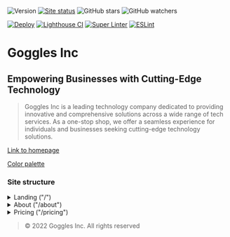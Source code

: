 <!-- markdownlint-disable -->
![Version](https://img.shields.io/github/package-json/v/gogglesinc/gogglesinc.github.io?style=flat&logo=github&label=Version&labelColor=%2324292E) [![Site status](https://img.shields.io/uptimerobot/status/m793324277-db804375fd8e8ba93504891a?up_message=Operational&up_color=green&down_message=Out%20of%20order&down_color=red&style=flat&label=gogglesinc.github.io&labelColor=%2324292E&color=%2334D058&link=https%3A%2F%2Fgogglesinc.github.io)](https://gogglesinc.github.io) ![GitHub stars](https://img.shields.io/github/stars/gogglesinc/gogglesinc.github.io?style=flat&logo=github&label=Stars&labelColor=%2324292E) ![GitHub watchers](https://img.shields.io/github/watchers/gogglesinc/gogglesinc.github.io?style=flat&logo=github&label=Watchers&labelColor=%2324292E)

[![Deploy](https://github.com/gogglesinc/gogglesinc.github.io/actions/workflows/deploy.yml/badge.svg)](https://gogglesinc.github.io) [![Lighthouse CI](https://github.com/gogglesinc/gogglesinc.github.io/actions/workflows/lighthouseci.yml/badge.svg)](https://github.com/GoogleChrome/lighthouse-ci) [![Super Linter](https://github.com/gogglesinc/gogglesinc.github.io/actions/workflows/superlinter.yml/badge.svg)](https://github.com/marketplace/actions/super-linter) [![ESLint](https://github.com/gogglesinc/gogglesinc.github.io/actions/workflows/eslint.yml/badge.svg)](https://eslint.org)
<!-- markdownlint-enable -->

# Goggles Inc

## Empowering Businesses with Cutting-Edge Technology

> Goggles Inc is a leading technology company dedicated to providing innovative and comprehensive solutions across a wide range of tech services. As a one-stop shop, we offer a seamless experience for individuals and businesses seeking cutting-edge technology solutions.

[Link to homepage](https://gogglesinc.github.io)

[Color palette](https://www.realtimecolors.com/?colors=ccd5ff-00020a-6b86ff-12268c-2749f1&fonts=Inter-Inter)

### Site structure
<!-- markdownlint-disable MD033-->
<details>
<summary>Landing ("/")</summary>
<pre>
Landing Page
├── Hero
│   ├── Empowering Businesses with Cutting-Edge Technology
│   └── Banner
│       └── All Your Tech Needs in One Place with Our Cutting-Edge Solutions
├── TrustedByTeams
│   ├── Mozilla
│   ├── IBM
│   ├── 1Password
│   ├── Oracle
│   └── GitHub Next
├── Features
│   ├── Cloud Computing
│   ├── Data Analytics
│   ├── AI & Machine Learning
│   ├── Cybersecurity
│   ├── Custom Software Development
│   └── CMS Development Platforms
├── Stats
│   ├── 500,000+ Developers
│   ├── 100,000+ Organizations
│   └── 99.99% Uptime
├── Testimonials
│   ├── John Doe
│   │   └── "GogglesInc team's expertise in cloud computing solutions has been invaluable to our business. Their ability to scale our infrastructure seamlessly has enabled us to achieve significant growth."
│   ├── Jane Smith
│   │   └── "I was impressed by GogglesInc's ability to provide a customized solution that perfectly met our unique needs. Their team was knowledgeable, responsive, and always willing to go the extra mile."
│   ├── Alex Lee
│   │   └── "GogglesInc's AI & Machine Learning services have revolutionized our operations. Their insights and predictions have helped us make data-driven decisions that have significantly improved our bottom line."
│   ├── Sarah Kim
│   │   └── "The cybersecurity services provided by GogglesInc have given us peace of mind. Their team is always on top of the latest threats and has helped us protect our sensitive data."
│   ├── David Chen
│   │   └── "GogglesInc's custom software development team was able to create a solution that exceeded our expectations. Their attention to detail and commitment to quality were exceptional."
│   ├── Emily Wang
│   │   └── "I've been using GogglesInc's CMS platform for years, and I couldn't be happier. It's easy to use, highly customizable, and has helped us streamline our content management process."
│   ├── Michael Johnson
│   │   └── "GogglesInc's cloud computing solutions have allowed us to reduce our IT costs and improve our scalability. I highly recommend their services."
│   ├── Olivia Taylor
│   │   └── "The GogglesInc team was extremely helpful in guiding us through the process of migrating our data to the cloud. Their expertise and support were invaluable."
│   ├── Noah Brown
│   │   └── "I've been working with GogglesInc for years, and I've always been impressed by their professionalism and commitment to customer satisfaction."
│   ├── Sophia Martinez
│   │   └── "GogglesInc's AI & Machine Learning capabilities have enabled us to develop innovative new products and services. Their expertise has been instrumental to our success."
│   ├── Ethan Davis
│   │   └── "GogglesInc's team went above and beyond to ensure that our project was completed on time and within budget. Their dedication and hard work are truly commendable."
│   ├── Maria Garcia
│   │   └── "GogglesInc has been a true partner in helping us grow our business. Their team is always responsive and willing to go the extra mile to ensure our success."
│   ├── Thomas Baker
│   │   └── "I've been working with GogglesInc for years, and I've always been impressed by their technical expertise and innovative solutions."
│   ├── Ashley Clark
│   │   └── "The GogglesInc team is always available to answer our questions and provide support. Their customer service is top-notch."
│   ├── Christopher Lee
│   │   └── "GogglesInc's pricing is very competitive, and their services have exceeded our expectations. I would highly recommend them to other businesses."
│   ├── Jennifer Lin
│   │   └── "GogglesInc has helped us streamline our operations and improve our efficiency. Their solutions have been a game-changer for our business."
│   ├── Daniel Lee
│   │   └── "GogglesInc's team was able to quickly understand our complex needs and provide a tailored solution that met our requirements exactly."
│   ├── Emily Johnson
│   │   └── "I've been using GogglesInc's services for years, and I've always been impressed by their commitment to customer satisfaction. They always go the extra mile to ensure we are happy with their services."
│   ├── Olivia Smith
│   │   └── "GogglesInc's AI & Machine Learning capabilities have helped us gain valuable insights into our customer data. This has allowed us to make more informed business decisions."
│   ├── Noah Carter
│   │   └── "The GogglesInc team is always available to provide support and guidance. Their expertise has been invaluable to our business."
│   ├── Sophia Davis
│   │   └── "I've been using GogglesInc's cybersecurity services for years, and I've never had a security breach. Their team is always on top of the latest threats and has helped us protect our sensitive data."
│   ├── Ethan Baker
│   │   └── "GogglesInc's cloud computing solutions have allowed us to scale our business without having to worry about managing our own infrastructure. This has saved us time and money."
│   ├── William Hill
│   │   └── "GogglesInc's team has been incredibly helpful in guiding us through the process of migrating our IT infrastructure to the cloud. Their expertise and support were invaluable."
│   ├── Sarah Johnson
│   │   └── "I've been impressed by GogglesInc's ability to deliver results on time and within budget. Their team is always professional and efficient."
│   ├── Alex Smith
│   │   └── "GogglesInc's AI & Machine Learning solutions have helped us gain a competitive edge in our industry. Their expertise has been instrumental to our success."
│   ├── Emily Davis
│   │   └── "I've been using GogglesInc's cybersecurity services for years, and I've always felt confident in the security of my data. Their team is always up-to-date on the latest threats and takes proactive measures to protect our systems."
│   ├── Michael Lee
│   │   └── "GogglesInc's custom software development team was able to create a solution that perfectly met our specific needs. Their attention to detail and commitment to quality were exceptional."
│   ├── Olivia Carter
│   │   └── "I've been using GogglesInc's CMS platform for years, and I love how easy it is to use and customize. It has helped us streamline our content management process and improve our website's performance."
│   └── Noah Hill
│       └── "GogglesInc's cloud computing solutions have allowed us to reduce our IT costs and improve our scalability. I highly recommend their services to any business looking to modernize their technology infrastructure."
├── FAQs
│   ├── What services do you offer?
│   │   └── We offer a wide range of technology services, including cloud computing, data analytics, AI & machine learning, cybersecurity, custom software development, and CMS development platforms.
│   ├── How do I get started?
│   │   └── To get started, you can contact our sales team for a consultation. We will work with you to understand your specific needs and recommend the best solutions for your business.
│   ├── What is your pricing structure?
│   │   └── Our pricing is flexible and tailored to your specific requirements. We offer a variety of pricing plans, including a free plan, a Starter plan, a Pro plan, and an Enterprise plan.
│   ├── Do you offer customization options?
│   │   └── Yes, we offer customization options for many of our services, including our CMS development platforms. Our team of experts can work with you to create a tailored solution that meets your unique needs.
│   ├── What is your uptime guarantee?
│   │   └── We guarantee 99.99% uptime for our cloud computing services. This means that your applications will be available 24/7, ensuring minimal downtime.
│   └── How do I contact your support team?
│       └── You can contact our support team by email, phone, or live chat. Our team is available 24/7 to assist you with any questions or issues you may have.
├── CTA (Call to Action)
│   └── Get Started Now
└── Footer
</pre>
</details>

<details>
<summary>About ("/about")</summary>
<pre>About Page</pre>
</details>

<details>
<summary>Pricing ("/pricing")</summary>
<pre>
  Pricing Page
  ├── Pricing Plans
  │   ├── Free: $0/month
  │   │   └── Basic features (limited storage, basic support)
  │   ├── Starter: $29/month
  │   │   ├── Increased storage (200GB)
  │   │   └── Priority email and chat support
  │   ├── Pro: $99/month
  │   │   ├── Advanced features (custom domain, integration with popular tools)
  │   │   ├── Dedicated account manager
  │   │   └── 24/7 phone support
  │   └── Enterprise: $299/month
  │        ├── Custom solutions
  │        ├── Enterprise-grade support (priority access to new features)
  │        ├── Unlimited storage
  │        └── Priority technical support
  ├── Compare Plans
  ├── FAQs
  └── Footer
</pre>
</details>
<!-- markdownlint-enable MD033 -->

> © 2022 Goggles Inc. All rights reserved
